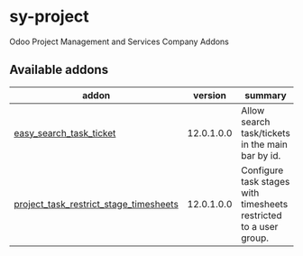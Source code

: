 # sy-project
Odoo Project Management and Services Company Addons

[//]: # (addons)

Available addons
----------------
addon | version | summary
--- | --- | ---
[easy_search_task_ticket](easy_search_task_ticket/) | 12.0.1.0.0 | Allow search task/tickets in the main bar by id.
[project_task_restrict_stage_timesheets](project_task_restrict_stage_timesheets/) | 12.0.1.0.0 | Configure task stages with timesheets restricted to a user group.


[//]: # (end addons)
